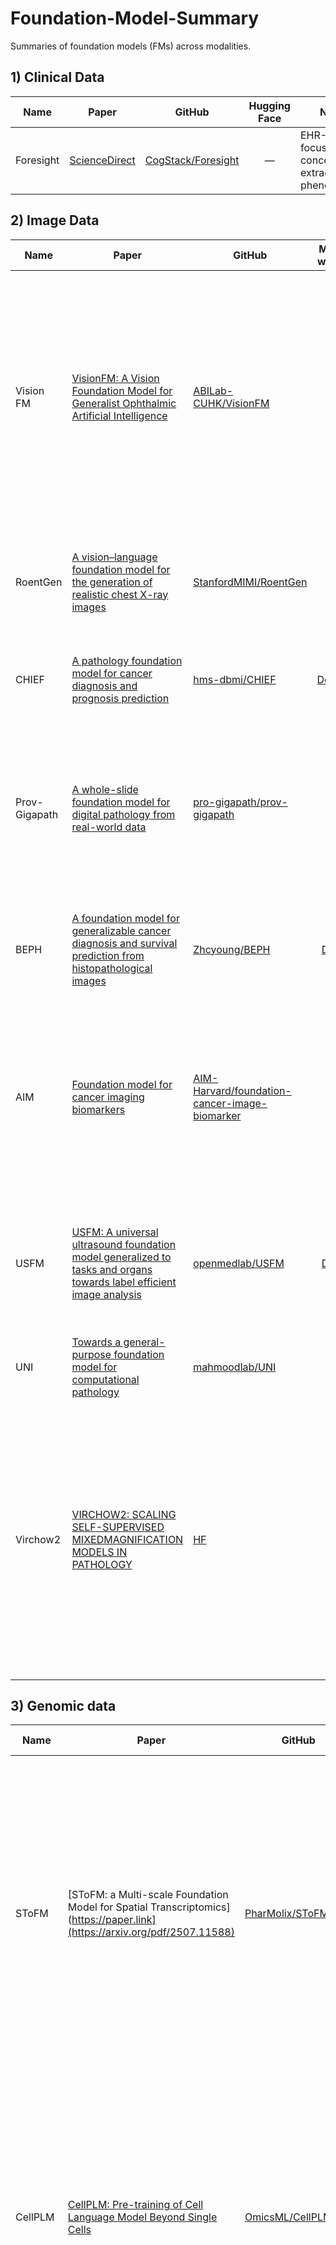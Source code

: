 # Foundation-Model-Summary

Summaries of foundation models (FMs) across modalities.

## 1) Clinical Data


| Name      | Paper | GitHub | Hugging Face | Note |
|-----------|-------|--------|:------------:|------|
| Foresight | [ScienceDirect](https://www.sciencedirect.com/science/article/pii/S2589750024000256?pes=vor&utm_source=chemport&getft_integrator=chemport) | [CogStack/Foresight](https://github.com/CogStack/Foresight/tree/main) | — | EHR-focused FM; concept extraction & phenotyping. |




## 2) Image Data


| Name      | Paper | GitHub | Model weight | Note |
|-----------|-------|--------|:------------:|------|
| Vision FM | [VisionFM: A Vision Foundation Model for Generalist Ophthalmic Artificial Intelligence](https://ai.nejm.org/doi/full/10.1056/AIoa2300221) | [ABILab-CUHK/VisionFM](https://github.com/ABILab-CUHK/VisionFM/tree/main) | — | eight common ophthalmic imaging modalities including fundus photography, optical coherence tomography (OCT), fundus fluorescein angiography (FFA), slit lamp, B-scan ultrasound, external eye imaging, MRI, and ultrasound biomicroscopy (UBM). |
| RoentGen | [A vision–language foundation model for the generation of realistic chest X-ray images](https://www.nature.com/articles/s41551-024-01246-y#Abs1) | [StanfordMIMI/RoentGen](https://github.com/StanfordMIMI/RoentGen) | - | A domain-adapted latent diffusion model capable of generating high-quality, text-conditioned chest X-rays (CXRs). |
| CHIEF | [A pathology foundation model for cancer diagnosis and prognosis prediction](https://www.nature.com/articles/s41586-024-07894-z) | [hms-dbmi/CHIEF](https://github.com/hms-dbmi/CHIEF) | [Docker](https://hub.docker.com/r/chiefcontainer/chief) | CHIEF using 60,530 whole-slide mimages (WSIs) spanning 19 distinct anatomical sites. |
| Prov-Gigapath | [A whole-slide foundation model for digital pathology from real-world data](https://www.nature.com/articles/s41586-024-07441-w) | [pro-gigapath/prov-gigapath](https://github.com/prov-gigapath/prov-gigapath) | [HF](https://huggingface.co/prov-gigapath/prov-gigapath) | A whole-slide pathology foundation model pretrained on 1.3 billion 256 × 256 pathology image tiles in 171,189 whole slides from more than 30,000 patients covering 31 major tissue types  |
| BEPH | [A foundation model for generalizable cancer diagnosis and survival prediction from histopathological images](https://www.nature.com/articles/s41467-025-57587-y) | [Zhcyoung/BEPH](https://github.com/Zhcyoung/BEPH) | [Drive](https://drive.google.com/file/d/19Fu3dw3G4i2gPXijzrxfaQ2D_xcqNdNz/view?usp=sharing) | BEPH is pre-trained on 11 million histopathological images from TCGA with self-supervised learning | 
| AIM | [Foundation model for cancer imaging biomarkers](https://www.nature.com/articles/s42256-024-00807-9#Abs1) | [AIM-Harvard/foundation-cancer-image-biomarker](https://github.com/AIM-Harvard/foundation-cancer-image-biomarker/tree/master) | - | A foundation model for cancer imaging biomarker discovery by training a convolutional encoder through self-supervised learning using a comprehensive dataset of 11,467 radiographic lesions |
| USFM | [USFM: A universal ultrasound foundation model generalized to tasks and organs towards label efficient image analysis](https://www.sciencedirect.com/science/article/pii/S1361841524001270) | [openmedlab/USFM](https://github.com/openmedlab/USFM) | [Drive](https://drive.google.com/file/d/1KRwXZgYterH895Z8EpXpR1L1eSMMJo4q/view?usp=sharing) | A large-scale Multi-organ, Multi-center, and Multi-device US database was built, comprehensively containing over two million US images |
| UNI | [Towards a general-purpose foundation model for computational pathology](https://www.nature.com/articles/s41591-024-02857-3) | [mahmoodlab/UNI](https://github.com/mahmoodlab/UNI) | [HF](https://huggingface.co/MahmoodLab/uni) | ViT-l/16, UNI2-h: ViT-h/14-reg8 | 
| Virchow2 | [VIRCHOW2: SCALING SELF-SUPERVISED MIXEDMAGNIFICATION MODELS IN PATHOLOGY](https://arxiv.org/pdf/2408.00738) | [HF](https://huggingface.co/paige-ai/Virchow2) | - | Virchow2, a 632 million parameter vision transformer, Virchow2G, a 1.9 billion parameter vision transformer, and Virchow2G Mini, a 22 million parameter distillation of Virchow2G, each trained with 3.1 million histopathology whole slide images, with diverse tissues, originating institutions, and stains | 





## 3) Genomic data


| Name      | Paper | GitHub | Hugging Face | Note |
|-----------|-------|--------|:------------:|------|
| SToFM | [SToFM: a Multi-scale Foundation Model for Spatial Transcriptomics](https://paper.link](https://arxiv.org/pdf/2507.11588) | [PharMolix/SToFM](https://github.com/PharMolix/SToFM/tree/main) | [HF]([https://huggingface.co/org/model](https://drive.google.com/drive/folders/1mHE8gf8MAPwzZoEB0vwOOfQ4lz3H_-xo?usp=sharing)) | A multi-scale Spatial Transcriptomics Foundation Model. SToFM first performs multi-scale information extraction on each ST slice, to construct a set of ST sub-slices that aggregate macro-, micro- and gene-scale information. Then an SE(2) Transformer is used to obtain high-quality cell representations from the sub-slices. |
|CellPLM | [CellPLM: Pre-training of Cell Language Model Beyond Single Cells](https://www.biorxiv.org/content/10.1101/2023.10.03.560734v1.full.pdf) | [OmicsML/CellPLM](https://github.com/OmicsML/CellPLM) | [Dropbox](https://www.dropbox.com/scl/fo/i5rmxgtqzg7iykt2e9uqm/h?rlkey=o8hi0xads9ol07o48jdityzv1&dl=0) | CellPLM is the first single-Cell Pre-trained Language Model that encodes cell-cell relations and it consistently outperforms existing pre-trained and non-pre-trained models in diverse downstream tasks, with 100x higher inference speed compared to existing pre-trained models|
|KRONOS | [A Foundation Model for Spatial Proteomics](https://arxiv.org/pdf/2506.03373) | [mahmoodlab/KRONOS](https://github.com/mahmoodlab/KRONOS)| [HF](https://huggingface.co/MahmoodLab/KRONOS) | KRONOS is a panel-agnostic foundation model for spatial proteomics, self-supervised on 47 million single-marker patches spanning 175 protein markers, 16 tissue types, 8 imaging platforms and 5 institutions | 

## 3) Multimodal data


| Name      | Paper | GitHub | Hugging Face | Note |
|-----------|-------|--------|:------------:|------|
| IRENE | [A transformer-based representation-learning model with unified processing of multimodal input for clinical diagnostics](https://www.nature.com/articles/s41551-023-01045-x#Abs1) | [RL4M/IRENE](https://github.com/org/repo) | - | the chief complaint, medical images and laboratory test results |
| BioMedCLIP | [A Multimodal Biomedical Foundation Model Trained from Fifteen Million Image–Text Pairs](https://ai.nejm.org/doi/full/10.1056/AIoa2400640) | [microsoft/BiomedCLIP_data_pipeline](https://github.com/microsoft/BiomedCLIP_data_pipeline) | [HF](https://huggingface.co/microsoft/BiomedCLIP-PubMedBERT_256-vit_base_patch16_224) | Pretrained on 15 million biomedical image–text pairs collected from 4.4 million scientific articles | 
| PRISM | [PRISM: A Multi-Modal Generative Foundation Model for Slide-Level Histopathology](https://arxiv.org/pdf/2405.10254) | - | [HF](https://huggingface.co/paige-ai/Prism) | PRISM is a multi-modal generative foundation model for slide-level analysis of H&E-stained histopathology images, has PRISM2|
| CONCH | [A visual-language foundation model for computational pathology](https://www.nature.com/articles/s41591-024-02856-4) | [mahmoodlab/CONCH](https://github.com/mahmoodlab/CONCH)| [HF](https://huggingface.co/MahmoodLab/conch) | CONtrastive learning from Captions for Histopathology (CONCH), a visual-language foundation model developed using diverse sources of histopathology images, biomedical text, and notably over 1.17 million image-caption pairs via task-agnostic pretraining, updated CONCH1.5|
|THEADS| [Molecular-driven Foundation Model for Oncologic Pathology](https://arxiv.org/pdf/2501.16652) | - | - | Pretrained using a multimodal learning approach on a diverse cohort of 47,171 hematoxylin and eosin (H&E)-stained tissue sections, paired with corresponding genomic and transcriptomic profiles | 




## 3) Review paper


| Name      | Paper | GitHub | Hugging Face | Note |
|-----------|-------|--------|:------------:|------|
| GMAI | [Foundation models for generalist medical artificial intelligence]([https://ai.nejm.org/doi/full/10.1056/AIoa2300221](https://www.nature.com/articles/s41586-023-05881-4?fromPaywallRec=false#Abs1)) | - | — | - |
| GAI | [Generative artificial intelligence in medicine](https://www.nature.com/articles/s41591-025-03983-2#Fig1) | - | - | - |

## 3) Benchmark paper


| Name      | Paper | GitHub | Hugging Face | Note |
|-----------|-------|--------|:------------:|------|
| Patho-Bench | [Accelerating Data Processing and Benchmarking of AI Models for Pathology](https://arxiv.org/pdf/2502.06750) | [mahmoodlab/Patho-Bench](https://github.com/mahmoodlab/Patho-Bench/tree/main) | [HF](https://huggingface.co/datasets/MahmoodLab/Patho-Bench) | Patho-Bench is designed to evaluate patch and slide encoder foundation models for whole-slide images (WSIs) | 

